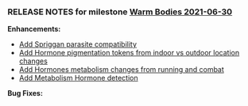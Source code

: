 ### RELEASE NOTES for milestone [Warm Bodies 2021-06-30](https://github.com/SkyrimLL/SkLLpatches/milestone/11?closed=1) 
**Enhancements:** 
- [Add Spriggan parasite compatibility](https://github.com/SkyrimLL/SkLLpatches/issues/18)
- [Add Hormone pigmentation tokens from indoor vs outdoor location changes](https://github.com/SkyrimLL/SkLLpatches/issues/12)
- [Add Hormones metabolism changes from running and combat](https://github.com/SkyrimLL/SkLLpatches/issues/11)
- [Add Metabolism Hormone detection](https://github.com/SkyrimLL/SkLLpatches/issues/10)

**Bug Fixes:** 

